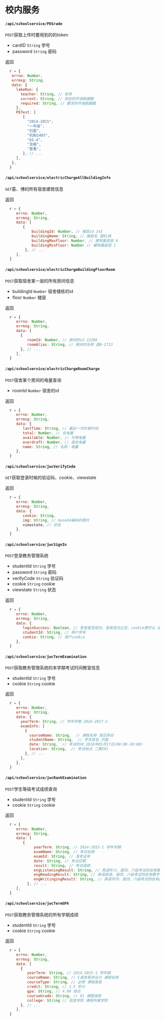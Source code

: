 # 校内服务

#### `/api/schoolservice/PEGrade`

`POST`获取上传时要用到的的token

- cardID `String` 学号
- password `String` 密码

返回

```javascript
  r = {
   errno: Number,
   errmsg: String,
   data: {
     lakeRun: {
       teacher: String, // 老师
       current: String, // 现在的环湖跑圈数
       required: String, // 要求的环湖跑圈数
     },
     PETest: [
        [
          "2014-2015",
          "一年级",
          "刘星",
          "机制1405",
          "65.4",
          "及格",
          "查看",
        ], // ...
     ],
   },
  }
```

#### `/api/schoolservice/electricChargeAllBuildingInfo`

`GET`荟、博的所有宿舍建筑信息

返回

```javascript
  r = {
     errno: Number,
     errmsg: String,
     data: [
        {
            buildingId: Number, // 楼层id 143 
            buildingName: String, // 楼层名 荟01栋
            buildingMaxFloor: Number, // 建筑最高层 6
            buildingMinFloor: Number // 建筑最底层 1
         }, // ...
     ],
  }
```


#### `/api/schoolservice/electricChargeBuildingFloorRoom`

`POST`获取宿舍某一层的所有房间信息

- buildingId `Number` 宿舍楼栋的id
- floor `Number` 楼层

返回

```javascript
  r = {
     errno: Number,
     errmsg: String,
     data: [
       {
          roomId: Number, // 房间的id 22206
          roomAlias: String, // 房间的名称 荟8-2713
       }, // ...
     ],
  }
```


#### `/api/schoolservice/electricChargeRoomCharge`

`POST`宿舍某个房间的电量查询

- roomId `Number` 宿舍的id

返回

```javascript
  r = {
     errno: Number,
     errmsg: String,
     data: {
        lastTime: String, // 最后一次抄表时间
        total: Number, // 总电量
        available: Number, // 可用电量
        overdraft: Number, // 透支电量
        name: String, // 名称：电量
     },
  }
```


#### `/api/schoolservice/jwcVerifyCode`

`GET`获取登录时候的验证码、cookie、viewstate

返回

```javascript
  r = {
     errno: Number,
     errmsg: String,
     data: {
        cookie: String,
        img: String, // base64编码的图片
        viewstate, // 状态
     },
  }
```


#### `/api/schoolservice/jwcSignIn`

`POST`登录教务管理系统

- studentId `String` 学号
- password `String` 密码
- verifyCode `String` 验证码
- cookie `String` cookie
- viewstate `String` 状态

返回

```javascript
  r = {
     errno: Number,
     errmsg: String,
     data: {
        loginSuccess: Boolean, // 登录是否成功，登录成功之后，cookie便可以 通过识别
        studentId: String, // 用户学号
        cookie: String, // 用户cookie
     },
  }
```


#### `/api/schoolservice/jwcTermExamination`

`POST`获取教务管理系统的本学期考试时间教室信息

- studentId `String` 学号
- cookie `String` cookie

返回

```javascript
  r = {
     errno: Number,
     errmsg: String,
     data: {
       yearTerm: String, // 学年学期 2016-2017-2
       examInfo: [
         {
           courseName: String,  // 课程名称 液压传动
           studentName: String,  // 学生姓名 刘星
           date: String,  // 考试时间 2018年05月17日(08:00-10:00)
           location: String,  // 考试地点 二教101
         }, // ...
       ],
     },
  }
```


#### `/api/schoolservice/jwcRankExamination`

`POST`学生等级考试成绩查询

- studentId `String` 学号
- cookie `String` cookie

返回

```javascript
  r = {
     errno: Number,
     errmsg: String,
     data: [
        {
             yearTerm: String, // 2014-2015-1 学年学期
             examName: String, // 考试名称
             examId: String, // 准考证号
             date: String, // 考试日期
             result: String, // 考试成绩
             engListeningResult: String, // 英语听力，是四、六级考试则会有数字，否则是空字符串
             engReadingResult: String, // 英语阅读，是四、六级考试则会有数字，否则是空字符串
             engWritingingResult: String, // 英语写作，是四、六级考试则会有数字，否则是空字符串
          }, // ...
     ],
  }
```

#### `/api/schoolservice/jwcTermGPA`

`POST`获取教务管理系统的所有学期成绩

- studentId `String` 学号
- cookie `String` cookie

返回

```javascript
  r = {
     errno: Number,
     errmsg: String,
     data: [
       {
          yearTerm: String, // 2014-2015-1 学年期
          courseName: String, // C语言程序设计 课程名称
          courseType: String, // 必修 课程类型
          credit: String, // 2.5 学分
          gpa: String, // 4.00 绩点
          courseGrade: String, // 91 课程成绩
          college: String // 信息学院 课程所属学院
       }, // ...
     ],
  }
```
